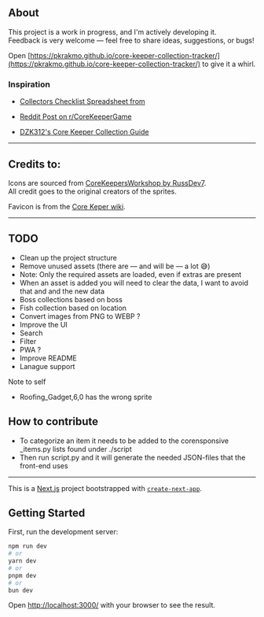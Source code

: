 ## About

This project is a work in progress, and I'm actively developing it.  
Feedback is very welcome — feel free to share ideas, suggestions, or bugs!

Open [https://pkrakmo.github.io/core-keeper-collection-tracker/](https://pkrakmo.github.io/core-keeper-collection-tracker/) to give it a whirl.

### Inspiration

- [Collectors Checklist Spreadsheet from](https://docs.google.com/spreadsheets/d/1-JP8dCOhp6oVlJAIJcoxaX_M0SfSPAHDL2GCvFz2U9M/edit?gid=0#gid=0)

- [Reddit Post on r/CoreKeeperGame](https://www.reddit.com/r/CoreKeeperGame/comments/11k476k/collectors_checklist_version_deux/)

- [DZK312's Core Keeper Collection Guide](https://docs.google.com/spreadsheets/d/1Mn-W6D368Z_oa-vDCaRNz61VKGLU7smXgqPt1wxWutc/edit?gid=80264034#gid=80264034)

---

## Credits to:

Icons are sourced from [CoreKeepersWorkshop by RussDev7](https://github.com/RussDev7/CoreKeepersWorkshop).  
All credit goes to the original creators of the sprites.

Favicon is from the [Core Keper wiki](https://static.wikia.nocookie.net/core-keeper/).

---

## TODO

- Clean up the project structure
- Remove unused assets (there are — and will be — a lot 😅)
- Note: Only the required assets are loaded, even if extras are present
- When an asset is added you will need to clear the data, I want to avoid that and and the new data
- Boss collections based on boss
- Fish collection based on location
- Convert images from PNG to WEBP ?
- Improve the UI
- Search
- Filter
- PWA ?
- Improve README
- Lanague support

Note to self
  - Roofing_Gadget,6,0 has the wrong sprite

## How to contribute

- To categorize an item it needs to be added to the corensponsive \_items.py lists found under ./script
- Then run script.py and it will generate the needed JSON-files that the front-end uses

---

This is a [Next.js](https://nextjs.org) project bootstrapped with [`create-next-app`](https://nextjs.org/docs/app/api-reference/cli/create-next-app).

## Getting Started

First, run the development server:

```bash
npm run dev
# or
yarn dev
# or
pnpm dev
# or
bun dev
```

Open [http://localhost:3000/](http://localhost:3000/) with your browser to see the result.
